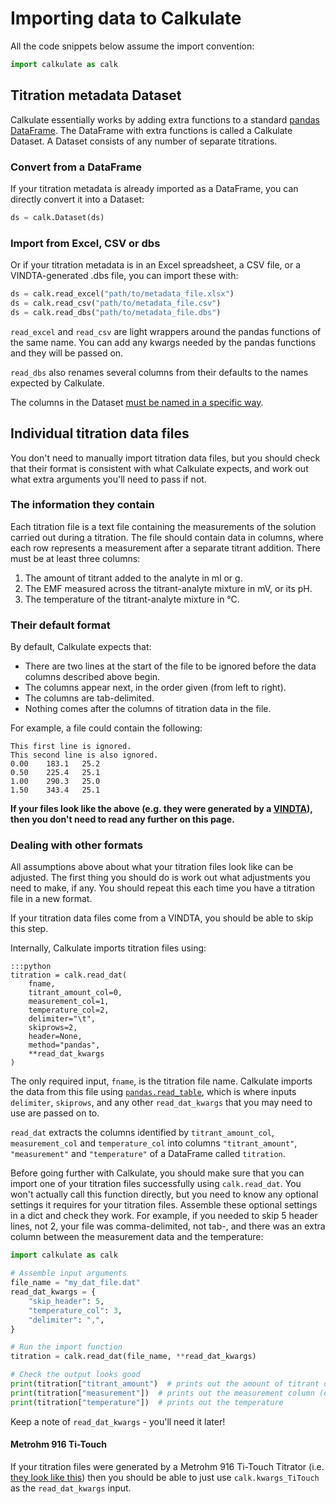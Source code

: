# Importing data to Calkulate

All the code snippets below assume the import convention:

```python
import calkulate as calk
```

## Titration metadata Dataset

Calkulate essentially works by adding extra functions to a standard [pandas DataFrame](https://pandas.pydata.org/pandas-docs/stable/reference/api/pandas.DataFrame.html).  The DataFrame with extra functions is called a Calkulate Dataset.  A Dataset consists of any number of separate titrations.

### Convert from a DataFrame

If your titration metadata is already imported as a DataFrame, you can directly convert it into a Dataset:

```python
ds = calk.Dataset(ds)
```

### Import from Excel, CSV or dbs

Or if your titration metadata is in an Excel spreadsheet, a CSV file, or a VINDTA-generated .dbs file, you can import these with:

```python
ds = calk.read_excel("path/to/metadata_file.xlsx")
ds = calk.read_csv("path/to/metadata_file.csv")
ds = calk.read_dbs("path/to/metadata_file.dbs")
```

`read_excel` and `read_csv` are light wrappers around the pandas functions of the same name.  You can add any kwargs needed by the pandas functions and they will be passed on.

`read_dbs` also renames several columns from their defaults to the names expected by Calkulate.

The columns in the Dataset [must be named in a specific way]().

## Individual titration data files

You don't need to manually import titration data files, but you should check that their format is consistent with what Calkulate expects, and work out what extra arguments you'll need to pass if not.

### The information they contain

Each titration file is a text file containing the measurements of the solution carried out during a titration.  The file should contain data in columns, where each row represents a measurement after a separate titrant addition.  There must be at least three columns:

  1. The amount of titrant added to the analyte in ml or g.
  2. The EMF measured across the titrant-analyte mixture in mV, or its pH.
  3. The temperature of the titrant-analyte mixture in °C.

### Their default format

By default, Calkulate expects that:

  * There are two lines at the start of the file to be ignored before the data columns described above begin.
  * The columns appear next, in the order given (from left to right).
  * The columns are tab-delimited.
  * Nothing comes after the columns of titration data in the file.

For example, a file could contain the following:

    This first line is ignored.
    This second line is also ignored.
    0.00    183.1   25.2
    0.50    225.4   25.1
    1.00    290.3   25.0
    1.50    343.4   25.1

**If your files look like the above (e.g. they were generated by a [VINDTA](http://www.marianda.com/index.php?site=products&subsite=vindta3c)), then you don't need to read any further on this page.**

### Dealing with other formats

All assumptions above about what your titration files look like can be adjusted.  The first thing you should do is work out what adjustments you need to make, if any.  You should repeat this each time you have a titration file in a new format.

If your titration data files come from a VINDTA, you should be able to skip this step.

Internally, Calkulate imports titration files using:

    :::python
    titration = calk.read_dat(
        fname,
        titrant_amount_col=0,
        measurement_col=1,
        temperature_col=2,
        delimiter="\t",
        skiprows=2,
        header=None,
        method="pandas",
        **read_dat_kwargs
    )

The only required input, `fname`, is the titration file name.  Calkulate imports the data from this file using [`pandas.read_table`](https://pandas.pydata.org/pandas-docs/stable/reference/api/pandas.read_table.html), which is where inputs `delimiter`, `skiprows`, and any other `read_dat_kwargs` that you may need to use are passed on to.

`read_dat` extracts the columns identified by `titrant_amount_col`, `measurement_col` and `temperature_col` into columns `"titrant_amount"`, `"measurement"` and `"temperature"` of a DataFrame called `titration`.

Before going further with Calkulate, you should make sure that you can import one of your titration files successfully using `calk.read_dat`.  You won't actually call this function directly, but you need to know any optional settings it requires for your titration files.  Assemble these optional settings in a dict and check they work.  For example, if you needed to skip 5 header lines, not 2, your file was comma-delimited, not tab-, and there was an extra column between the measurement data and the temperature:

```python
import calkulate as calk

# Assemble input arguments
file_name = "my_dat_file.dat"
read_dat_kwargs = {
    "skip_header": 5,
    "temperature_col": 3,
    "delimiter": ",",
}

# Run the import function
titration = calk.read_dat(file_name, **read_dat_kwargs)

# Check the output looks good
print(titration["titrant_amount")  # prints out the amount of titrant column
print(titration["measurement"])  # prints out the measurement column (e.g. EMF)
print(titration["temperature"])  # prints out the temperature
```

Keep a note of `read_dat_kwargs` - you'll need it later!

#### Metrohm 916 Ti-Touch

If your titration files were generated by a Metrohm 916 Ti-Touch Titrator (i.e. [they look like this](https://github.com/mvdh7/calkulate/blob/master/tests/data/PC_LIMS_Report-SEA2-20200317-130328.txt)) then you should be able to just use `calk.kwargs_TiTouch` as the `read_dat_kwargs` input.
